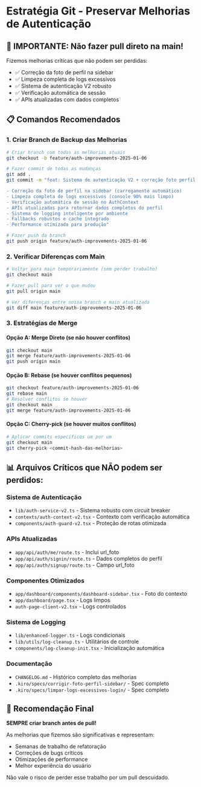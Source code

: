 # Estratégia Git - Preservar Melhorias de Autenticação

## 🚨 IMPORTANTE: Não fazer pull direto na main!

Fizemos melhorias críticas que não podem ser perdidas:
- ✅ Correção da foto de perfil na sidebar
- ✅ Limpeza completa de logs excessivos  
- ✅ Sistema de autenticação V2 robusto
- ✅ Verificação automática de sessão
- ✅ APIs atualizadas com dados completos

## 📋 Comandos Recomendados

### 1. Criar Branch de Backup das Melhorias
```bash
# Criar branch com todas as melhorias atuais
git checkout -b feature/auth-improvements-2025-01-06

# Fazer commit de todas as mudanças
git add .
git commit -m "feat: Sistema de autenticação V2 + correção foto perfil + limpeza logs

- Correção da foto de perfil na sidebar (carregamento automático)
- Limpeza completa de logs excessivos (console 90% mais limpo)
- Verificação automática de sessão no AuthContext
- APIs atualizadas para retornar dados completos do perfil
- Sistema de logging inteligente por ambiente
- Fallbacks robustos e cache integrado
- Performance otimizada para produção"

# Fazer push da branch
git push origin feature/auth-improvements-2025-01-06
```

### 2. Verificar Diferenças com Main
```bash
# Voltar para main temporariamente (sem perder trabalho)
git checkout main

# Fazer pull para ver o que mudou
git pull origin main

# Ver diferenças entre nossa branch e main atualizada
git diff main feature/auth-improvements-2025-01-06
```

### 3. Estratégias de Merge

#### Opção A: Merge Direto (se não houver conflitos)
```bash
git checkout main
git merge feature/auth-improvements-2025-01-06
git push origin main
```

#### Opção B: Rebase (se houver conflitos pequenos)
```bash
git checkout feature/auth-improvements-2025-01-06
git rebase main
# Resolver conflitos se houver
git checkout main
git merge feature/auth-improvements-2025-01-06
```

#### Opção C: Cherry-pick (se houver muitos conflitos)
```bash
# Aplicar commits específicos um por um
git checkout main
git cherry-pick <commit-hash-das-melhorias>
```

## 📊 Arquivos Críticos que NÃO podem ser perdidos:

### Sistema de Autenticação
- `lib/auth-service-v2.ts` - Sistema robusto com circuit breaker
- `contexts/auth-context-v2.tsx` - Contexto com verificação automática
- `components/auth-guard-v2.tsx` - Proteção de rotas otimizada

### APIs Atualizadas
- `app/api/auth/me/route.ts` - Inclui url_foto
- `app/api/auth/signin/route.ts` - Dados completos do perfil
- `app/api/auth/signup/route.ts` - Campo url_foto

### Componentes Otimizados
- `app/dashboard/components/dashboard-sidebar.tsx` - Foto do contexto
- `app/dashboard/page.tsx` - Logs limpos
- `auth-page-client-v2.tsx` - Logs controlados

### Sistema de Logging
- `lib/enhanced-logger.ts` - Logs condicionais
- `lib/utils/log-cleanup.ts` - Utilitários de controle
- `components/log-cleanup-init.tsx` - Inicialização automática

### Documentação
- `CHANGELOG.md` - Histórico completo das melhorias
- `.kiro/specs/corrigir-foto-perfil-sidebar/` - Spec completo
- `.kiro/specs/limpar-logs-excessivos-login/` - Spec completo

## 🎯 Recomendação Final

**SEMPRE criar branch antes de pull!** 

As melhorias que fizemos são significativas e representam:
- Semanas de trabalho de refatoração
- Correções de bugs críticos
- Otimizações de performance
- Melhor experiência do usuário

Não vale o risco de perder esse trabalho por um pull descuidado.